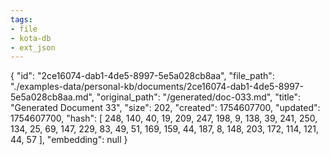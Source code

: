 ```yaml
---
tags:
- file
- kota-db
- ext_json
---
```

{
  "id": "2ce16074-dab1-4de5-8997-5e5a028cb8aa",
  "file_path": "./examples-data/personal-kb/documents/2ce16074-dab1-4de5-8997-5e5a028cb8aa.md",
  "original_path": "/generated/doc-033.md",
  "title": "Generated Document 33",
  "size": 202,
  "created": 1754607700,
  "updated": 1754607700,
  "hash": [
    248,
    140,
    40,
    19,
    209,
    247,
    198,
    9,
    138,
    39,
    241,
    250,
    134,
    25,
    69,
    147,
    229,
    83,
    49,
    51,
    169,
    159,
    44,
    187,
    8,
    148,
    203,
    172,
    114,
    121,
    44,
    57
  ],
  "embedding": null
}